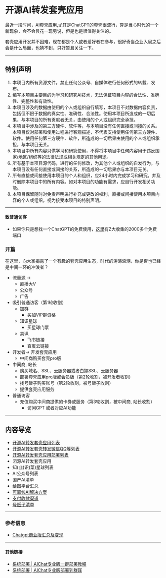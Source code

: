 # 开源AI转发套壳应用

​		最近一段时间，AI套壳应用,尤其是ChatGPT的套壳很流行，算是当心时代的一个新现象，会不会昙花一现另说，但是也是很值得关注的。

​		套壳应用开发并不困难，现在都是个人或者爱好者在参与，很好奇当企业入局之后会是什么局面，也猜不到，只好暂且关注一下。

----

## 特别声明

1. 本项目内所有资源文件，禁止任何公众号、自媒体进行任何形式的转载、发布。
2. 编写本项目主要目的为学习和研究AI技术，无法保证项目内容的合法性、准确性、完整性和有效性。
3. 本项目涉及的数据由使用的个人或组织自行填写，本项目不对数据内容负责，包括但不限于数据的真实性、准确性、合法性。使用本项目所造成的一切后果，与本项目的所有贡献者无关，由使用的个人或组织完全承担。
4. 本项目中涉及的第三方硬件、软件等，与本项目没有任何直接或间接的关系。本项目仅对部署和使用过程进行客观描述，不代表支持使用任何第三方硬件、软件。使用任何第三方硬件、软件，所造成的一切后果由使用的个人或组织承担，与本项目无关。
5. 本项目中所有内容只供学习和研究使用，不得将本项目中任何内容用于违反国家/地区/组织等的法律法规或相关规定的其他用途。
6. 所有基于本项目源代码，进行的任何修改，为其他个人或组织的自发行为，与本项目没有任何直接或间接的关系，所造成的一切后果亦与本项目无关。
7. 所有直接或间接使用本项目的个人和组织，应24小时内完成学习和研究，并及时删除本项目中的所有内容。如对本项目的功能有需求，应自行开发相关功能。
8. 本项目保留随时对免责声明进行补充或更改的权利，直接或间接使用本项目内容的个人或组织，视为接受本项目的特别声明。



---

#### 致普通访客

- 如果你只是想找一个ChatGPT的免费使用，[这里](https://chat-shared.zhile.io/shared.html)有Z大收集的2000多个免费端口

### 开篇

​		在这里，向大家揭露了一个有趣的套壳应用生态，时代的涛涛浪潮，你是否也已经是中间一环的冲浪者？

- 流量源 -> 
  - 直播大V
  - 公众号
  - 广告
- 吸引普通访客（第1轮收割）
  - 加群
    - 买加VIP群资格
  - 知识星球
    - 买星球门票
  - 卖课
    - 飞书链接
    - 百度云链接
- 开发者-> 开发套壳应用
  - 中间商购买套壳pro版
- 中间商, 站长
  - 购买域名、SSL、云服务器或者白嫖SSL、云服务器
  - 部署套壳应用pro版或会员版（第2轮收割，被开发者收割）
  - 找号贩子购买账号（第2轮收割，被号贩子收割）
  - 提供套壳应用服务
- 普通访客
  - 充值购买中间商提供的卡券或服务（第3轮收割，被中间商, 站长收割）
    - 访问GPT 或者对应AI功能
    
    

---

## 内容导览

- [开源AI转发套壳应用列表](https://github.com/520hacker/awesome-ai/blob/main/%E5%BC%80%E6%BA%90AI%E8%BD%AC%E5%8F%91%E5%A5%97%E5%A3%B3%E5%BA%94%E7%94%A8%E5%AF%B9%E6%AF%94.md)  
- [开源AI转发套壳转发微信QQ等列表](https://github.com/520hacker/awesome-ai/blob/main/%E5%BE%AE%E4%BF%A1ChatGPT.md)
- [开源AI转发套壳应用部署列表](https://github.com/520hacker/awesome-ai/blob/main/%E5%BC%80%E6%BA%90%E9%A1%B9%E7%9B%AE%E9%83%A8%E7%BD%B2.md)
- 闭源AI转发套壳应用
- 知(韭)识(菜)星球列表
- AI公众号列表
- 国产AI清单
- [绘图平台汇总](https://github.com/520hacker/awesome-ai/blob/main/%E7%BB%98%E7%94%BB%E7%9A%84%E5%B9%B3%E5%8F%B0.md)
- [可离线AI解决方案](https://github.com/520hacker/awesome-ai/blob/main/%E5%8F%AF%E7%A6%BB%E7%BA%BFAI%E8%A7%A3%E5%86%B3%E6%96%B9%E6%A1%88.md)
- [支付收款渠道](https://github.com/520hacker/awesome-ai/blob/main/%E6%94%AF%E4%BB%98%E6%94%B6%E6%AC%BE%E6%B8%A0%E9%81%93.md)
- [号贩子清单](https://github.com/520hacker/awesome-ai/blob/main/%E5%8F%B7%E8%B4%A9%E5%AD%90.md)



---

### 参考信息

- [Chatgpt商业版汇总及变现](https://github.com/garyvalue/chatgpt-business)



---

#### 其他链接

- [系统部署 | AIChat专业版一键部署教程](https://github.com/520hacker/awesome-ai/blob/main/AIChatWeb/%E7%B3%BB%E7%BB%9F%E9%83%A8%E7%BD%B2%20AIChat%E4%B8%93%E4%B8%9A%E7%89%88%E4%B8%80%E9%94%AE%E9%83%A8%E7%BD%B2%E6%95%99%E7%A8%8B.md)
- [系统部署 | AIChat专业版部署到群晖](https://github.com/520hacker/awesome-ai/blob/main/AIChatWeb/%E7%B3%BB%E7%BB%9F%E9%83%A8%E7%BD%B2%20AIChat%E4%B8%93%E4%B8%9A%E7%89%88%E9%83%A8%E7%BD%B2%E5%88%B0%E7%BE%A4%E6%99%96.md)





